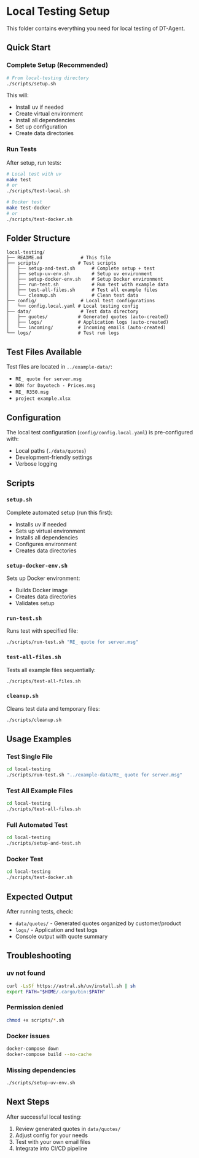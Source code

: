 # Local Testing Setup

This folder contains everything you need for local testing of DT-Agent.

## Quick Start

### Complete Setup (Recommended)

```bash
# From local-testing directory
./scripts/setup.sh
```

This will:
- Install uv if needed
- Create virtual environment
- Install all dependencies
- Set up configuration
- Create data directories

### Run Tests

After setup, run tests:

```bash
# Local test with uv
make test
# or
./scripts/test-local.sh

# Docker test
make test-docker
# or
./scripts/test-docker.sh
```

## Folder Structure

```
local-testing/
├── README.md              # This file
├── scripts/              # Test scripts
│   ├── setup-and-test.sh      # Complete setup + test
│   ├── setup-uv-env.sh        # Setup uv environment
│   ├── setup-docker-env.sh    # Setup Docker environment
│   ├── run-test.sh            # Run test with example data
│   ├── test-all-files.sh      # Test all example files
│   └── cleanup.sh             # Clean test data
├── config/                # Local test configurations
│   └── config.local.yaml # Local testing config
├── data/                  # Test data directory
│   ├── quotes/           # Generated quotes (auto-created)
│   ├── logs/             # Application logs (auto-created)
│   └── incoming/         # Incoming emails (auto-created)
└── logs/                 # Test run logs
```

## Test Files Available

Test files are located in `../example-data/`:
- `RE_ quote for server.msg`
- `DDN for Dayotech - Prices.msg`
- `RE_ R350.msg`
- `project example.xlsx`

## Configuration

The local test configuration (`config/config.local.yaml`) is pre-configured with:
- Local paths (`./data/quotes`)
- Development-friendly settings
- Verbose logging

## Scripts

### `setup.sh`
Complete automated setup (run this first):
- Installs uv if needed
- Sets up virtual environment
- Installs all dependencies
- Configures environment
- Creates data directories

### `setup-docker-env.sh`
Sets up Docker environment:
- Builds Docker image
- Creates data directories
- Validates setup

### `run-test.sh`
Runs test with specified file:
```bash
./scripts/run-test.sh "RE_ quote for server.msg"
```

### `test-all-files.sh`
Tests all example files sequentially:
```bash
./scripts/test-all-files.sh
```

### `cleanup.sh`
Cleans test data and temporary files:
```bash
./scripts/cleanup.sh
```

## Usage Examples

### Test Single File
```bash
cd local-testing
./scripts/run-test.sh "../example-data/RE_ quote for server.msg"
```

### Test All Example Files
```bash
cd local-testing
./scripts/test-all-files.sh
```

### Full Automated Test
```bash
cd local-testing
./scripts/setup-and-test.sh
```

### Docker Test
```bash
cd local-testing
./scripts/test-docker.sh
```

## Expected Output

After running tests, check:
- `data/quotes/` - Generated quotes organized by customer/product
- `logs/` - Application and test logs
- Console output with quote summary

## Troubleshooting

### uv not found
```bash
curl -LsSf https://astral.sh/uv/install.sh | sh
export PATH="$HOME/.cargo/bin:$PATH"
```

### Permission denied
```bash
chmod +x scripts/*.sh
```

### Docker issues
```bash
docker-compose down
docker-compose build --no-cache
```

### Missing dependencies
```bash
./scripts/setup-uv-env.sh
```

## Next Steps

After successful local testing:
1. Review generated quotes in `data/quotes/`
2. Adjust config for your needs
3. Test with your own email files
4. Integrate into CI/CD pipeline

